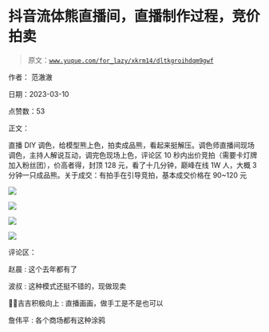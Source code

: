 # 抖音流体熊直播间，直播制作过程，竞价拍卖

> 原文：[`www.yuque.com/for_lazy/xkrm14/dltkgroihdqm9gwf`](https://www.yuque.com/for_lazy/xkrm14/dltkgroihdqm9gwf)

作者： 范澈澈 

日期：2023-03-10 

点赞数：53 

正文： 

直播 DIY 调色，给模型熊上色，拍卖成品熊，看起来挺解压。调色师直播间现场调色，主持人解说互动，调完色现场上色，评论区 10 秒内出价竞拍（需要卡灯牌加入粉丝团），价高者得，封顶 128 元，看了十几分钟，巅峰在线 1W 人，大概 3 分钟一只成品熊。关于成交：有拍手在引导竞拍，基本成交价格在 90~120 元 

![](img/2cc17aa96822b31137676d5906c86d85.png) 

![](img/5c4cf7cf0ed31babb5482817da95601d.png) 

![](img/799e17509b93f6bb40bd62c7703a551b.png) 

![](img/0f111ff0f5805e03b013dacf902f432d.png) 

评论区： 

赵晨 : 这个去年都有了 

波叔 : 这种模式还挺不错的，现做现卖 

💪🏻吉吉积极向上 : 直播画画，做手工是不是也可以 

詹伟平 : 各个商场都有这种涂鸦 

